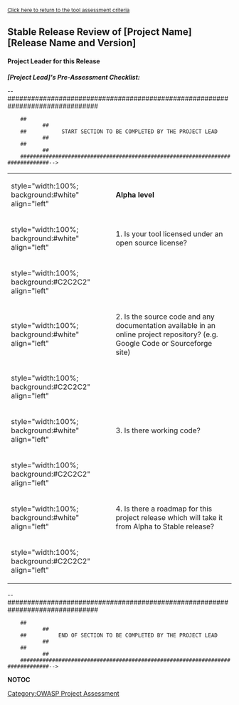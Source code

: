 <small>[Click here to return to the tool assessment
criteria](Tool_Assessment_Criteria "wikilink")</small>

## Stable Release Review of \[Project Name\] \[Release Name and Version\]

#### Project Leader for this Release

***\[Project Lead\]'s Pre-Assessment Checklist:***

\--
\#\#\#\#\#\#\#\#\#\#\#\#\#\#\#\#\#\#\#\#\#\#\#\#\#\#\#\#\#\#\#\#\#\#\#\#\#\#\#\#\#\#\#\#\#\#\#\#\#\#\#\#\#\#\#\#\#\#\#\#\#\#\#\#\#\#\#\#\#\#\#\#\#\#\#\#\#\#\#

`    ##                                                                           ##`
`    ##           START SECTION TO BE COMPLETED BY THE PROJECT LEAD               ##`
`    ##                                                                           ##`
`    ###############################################################################-->`

<table>
<tbody>
<tr class="odd">
<td><p>style="width:100%; background:#white" align="left"</p></td>
<td><p><strong>Alpha level</strong></p></td>
</tr>
<tr class="even">
<td><p>style="width:100%; background:#white" align="left"</p></td>
<td><p>1. Is your tool licensed under an open source license? <big><u></p>
<p></u></big></p></td>
</tr>
<tr class="odd">
<td><p>style="width:100%; background:#C2C2C2" align="left"</p></td>
<td></td>
</tr>
<tr class="even">
<td><p>style="width:100%; background:#white" align="left"</p></td>
<td><p>2. Is the source code and any documentation available in an online project repository? (e.g. Google Code or Sourceforge site) <big><u></p>
<p></u></big></p></td>
</tr>
<tr class="odd">
<td><p>style="width:100%; background:#C2C2C2" align="left"</p></td>
<td></td>
</tr>
<tr class="even">
<td><p>style="width:100%; background:#white" align="left"</p></td>
<td><p>3. Is there working code? <big><u></p>
<p></u></big></p></td>
</tr>
<tr class="odd">
<td><p>style="width:100%; background:#C2C2C2" align="left"</p></td>
<td></td>
</tr>
<tr class="even">
<td><p>style="width:100%; background:#white" align="left"</p></td>
<td><p>4. Is there a roadmap for this project release which will take it from Alpha to Stable release? <big><u></p>
<p></u></big></p></td>
</tr>
<tr class="odd">
<td><p>style="width:100%; background:#C2C2C2" align="left"</p></td>
<td></td>
</tr>
</tbody>
</table>


\--
\#\#\#\#\#\#\#\#\#\#\#\#\#\#\#\#\#\#\#\#\#\#\#\#\#\#\#\#\#\#\#\#\#\#\#\#\#\#\#\#\#\#\#\#\#\#\#\#\#\#\#\#\#\#\#\#\#\#\#\#\#\#\#\#\#\#\#\#\#\#\#\#\#\#\#\#\#\#\#

`    ##                                                                           ##`
`    ##          END OF SECTION TO BE COMPLETED BY THE PROJECT LEAD               ##`
`    ##                                                                           ##`
`    ###############################################################################-->`

__NOTOC__ <headertabs/>

[Category:OWASP Project
Assessment](Category:OWASP_Project_Assessment "wikilink")